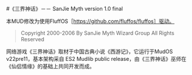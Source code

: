 	
#《三界神话》－－ SanJie Myth version 1.0 final

本MUD修改为使用FluffOS［https://github.com/fluffos/fluffos］驱动。

> Copyright 2000-2006 By SanJie Myth Wizard Group All Rights Reserved

网络游戏《三界神话》取材于中国古典小说《西游记》，它运行于MudOS v22pre11，基本架构采自 ES2 Mudlib public release，由《三界神话》巫师在《仙侣情缘》的基础上共同开发而成。


